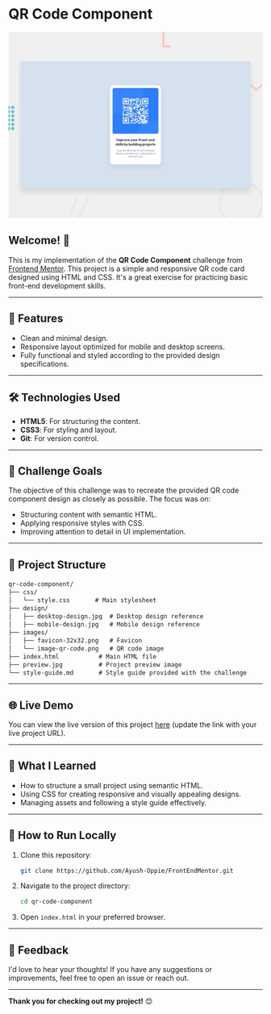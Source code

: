# QR Code Component

![Project Preview](./preview.jpg)

## Welcome! 👋

This is my implementation of the **QR Code Component** challenge from [Frontend Mentor](https://www.frontendmentor.io). This project is a simple and responsive QR code card designed using HTML and CSS. It's a great exercise for practicing basic front-end development skills.

---

## 🚀 Features

- Clean and minimal design.
- Responsive layout optimized for mobile and desktop screens.
- Fully functional and styled according to the provided design specifications.

---

## 🛠️ Technologies Used

- **HTML5**: For structuring the content.
- **CSS3**: For styling and layout.
- **Git**: For version control.

---

## 🎯 Challenge Goals

The objective of this challenge was to recreate the provided QR code component design as closely as possible. The focus was on:

- Structuring content with semantic HTML.
- Applying responsive styles with CSS.
- Improving attention to detail in UI implementation.

---

## 📂 Project Structure

```
qr-code-component/
├── css/
│   └── style.css       # Main stylesheet
├── design/
│   ├── desktop-design.jpg  # Desktop design reference
│   ├── mobile-design.jpg   # Mobile design reference
├── images/
│   ├── favicon-32x32.png   # Favicon
│   └── image-qr-code.png   # QR code image
├── index.html           # Main HTML file
├── preview.jpg          # Project preview image
└── style-guide.md       # Style guide provided with the challenge
```

---

## 🌐 Live Demo

You can view the live version of this project [here](#) (update the link with your live project URL).

---

## 📖 What I Learned

- How to structure a small project using semantic HTML.
- Using CSS for creating responsive and visually appealing designs.
- Managing assets and following a style guide effectively.

---

## 🚧 How to Run Locally

1. Clone this repository:
   ```bash
   git clone https://github.com/Ayush-Oppie/FrontEndMentor.git
   ```
2. Navigate to the project directory:
   ```bash
   cd qr-code-component
   ```
3. Open `index.html` in your preferred browser.

---

## 🤝 Feedback

I'd love to hear your thoughts! If you have any suggestions or improvements, feel free to open an issue or reach out.

---

**Thank you for checking out my project!** 😊
